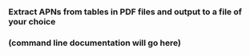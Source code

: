 ### Extract APNs from tables in PDF files and output to a file of your choice

### (command line documentation will go here)
